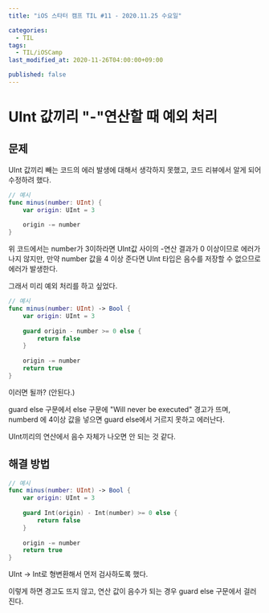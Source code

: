 ```yaml
---
title: "iOS 스타터 캠프 TIL #11 - 2020.11.25 수요일"

categories:
  - TIL
tags:
  - TIL/iOSCamp
last_modified_at: 2020-11-26T04:00:00+09:00

published: false
---
```


# UInt 값끼리 "-"연산할 때 예외 처리

## 문제

UInt 값끼리 빼는 코드의 에러 발생에 대해서 생각하지 못했고, 코드 리뷰에서 알게 되어 수정하려 했다.

~~~Swift
// 예시
func minus(number: UInt) {
    var origin: UInt = 3
    
    origin -= number
}
~~~

위 코드에서는 number가 3이하라면 UInt값 사이의 -연산 결과가 0 이상이므로 에러가 나지 않지만, 만약 number 값을 4 이상 준다면 UInt 타입은 음수를 저장할 수 없으므로 에러가 발생한다.

그래서 미리 예외 처리를 하고 싶었다.

~~~Swift
// 예시
func minus(number: UInt) -> Bool {
    var origin: UInt = 3
    
    guard origin - number >= 0 else {
        return false
    }
    
    origin -= number
    return true
}
~~~

이러면 될까? (안된다.)

guard else 구문에서 else 구문에 "Will never be executed" 경고가 뜨며, numberd 에 4이상 값을 넣으면 guard else에서 거르지 못하고 에러난다.

UInt끼리의 연산에서 음수 자체가 나오면 안 되는 것 같다.

## 해결 방법

~~~Swift
// 예시
func minus(number: UInt) -> Bool {
    var origin: UInt = 3
    
    guard Int(origin) - Int(number) >= 0 else {
        return false
    }
    
    origin -= number
    return true
}
~~~

UInt -> Int로 형변환해서 먼저 검사하도록 했다.

이렇게 하면 경고도 뜨지 않고, 연산 값이 음수가 되는 경우 guard else 구문에서 걸러진다.